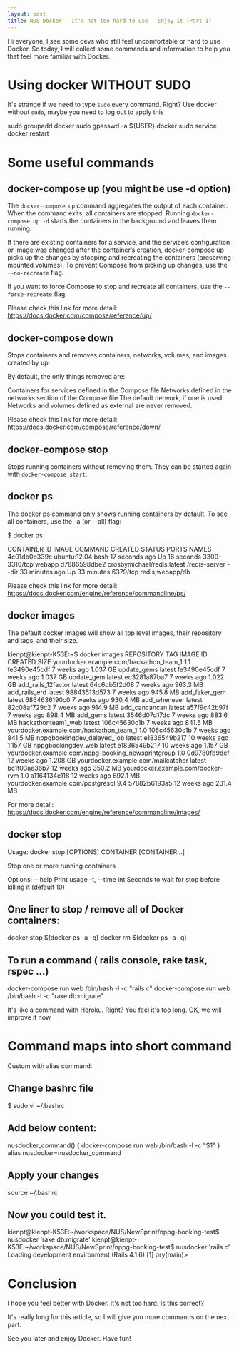 ```yaml
---
layout: post
title: NUS Docker - It's not too hard to use - Enjoy it (Part 1)
---
```


Hi everyone, I see some devs who still feel uncomfortable or hard to use Docker. So today, I will collect some commands and information to help you that feel more familiar with Docker.

# Using docker WITHOUT SUDO

It's strange if we need to type `sudo` every command. Right? Use docker without `sudo`, maybe you need to log out to apply this

  sudo groupadd docker
  sudo gpasswd -a ${USER} docker
  sudo service docker restart


# Some useful commands

## docker-compose up (you might be use -d option)

The `docker-compose up` command aggregates the output of each container. When the command exits, all containers are stopped. Running `docker-compose up -d` starts the containers in the background and leaves them running.

If there are existing containers for a service, and the service’s configuration or image was changed after the container’s creation, docker-compose up picks up the changes by stopping and recreating the containers (preserving mounted volumes). To prevent Compose from picking up changes, use the `--no-recreate` flag.

If you want to force Compose to stop and recreate all containers, use the `--force-recreate` flag.

Please check this link for more detail: https://docs.docker.com/compose/reference/up/

## docker-compose down

Stops containers and removes containers, networks, volumes, and images created by up.

By default, the only things removed are:

Containers for services defined in the Compose file Networks defined in the networks section of the Compose file The default network, if one is used Networks and volumes defined as external are never removed.

Please check this link for more detail: https://docs.docker.com/compose/reference/down/

## docker-compose stop

Stops running containers without removing them. They can be started again with `docker-compose start`.

## docker ps

The docker ps command only shows running containers by default. To see all containers, use the -a (or --all) flag:

  $ docker ps

  CONTAINER ID        IMAGE                        COMMAND                CREATED              STATUS              PORTS               NAMES
  4c01db0b339c        ubuntu:12.04                 bash                   17 seconds ago       Up 16 seconds       3300-3310/tcp       webapp
  d7886598dbe2        crosbymichael/redis:latest   /redis-server --dir    33 minutes ago       Up 33 minutes       6379/tcp            redis,webapp/db


Please check this link for more detail: https://docs.docker.com/engine/reference/commandline/ps/

## docker images

The default docker images will show all top level images, their repository and tags, and their size.

  kienpt@kienpt-K53E:~$ docker images
  REPOSITORY                                  TAG                 IMAGE ID            CREATED             SIZE
  yourdocker.example.com/hackathon_team_1              1.1                 fe3490e45cdf        7 weeks ago         1.037 GB
  update_gems                                 latest              fe3490e45cdf        7 weeks ago         1.037 GB
  update_gem                                  latest              ec3281a87ba7        7 weeks ago         1.022 GB
  add_rails_12factor                          latest              64c6db5f2d08        7 weeks ago         963.3 MB
  add_rails_erd                               latest              98843513d573        7 weeks ago         945.8 MB
  add_faker_gem                               latest              6864636190c0        7 weeks ago         930.4 MB
  add_whenever                                latest              82c08af729c2        7 weeks ago         914.9 MB
  add_cancancan                               latest              a57f9c42b97f        7 weeks ago         898.4 MB
  add_gems                                    latest              3546d07d17dc        7 weeks ago         883.6 MB
  hackathonteam1_web                          latest              106c45630c1b        7 weeks ago         841.5 MB
  yourdocker.example.com/hackathon_team_1              1.0                 106c45630c1b        7 weeks ago         841.5 MB
  nppgbookingdev_delayed_job                  latest              e1836549b217        10 weeks ago        1.157 GB
  nppgbookingdev_web                          latest              e1836549b217        10 weeks ago        1.157 GB
  yourdocker.example.com/nppg-booking_newsprintgroup   1.0                 0d9780fb9dcf        12 weeks ago        1.208 GB
  yourdocker.example.com/mailcatcher                   latest              bc1f03ae36b7        12 weeks ago        350.2 MB
  yourdocker.example.com/docker-rvm                    1.0                 a1164134e118        12 weeks ago        692.1 MB
  yourdocker.example.com/postgresql                    9.4                 57882b6193a5        12 weeks ago        231.4 MB


For more detail: https://docs.docker.com/engine/reference/commandline/images/

## docker stop

  Usage:  docker stop [OPTIONS] CONTAINER [CONTAINER...]

  Stop one or more running containers

  Options:
        --help       Print usage
    -t, --time int   Seconds to wait for stop before killing it (default 10)


## One liner to stop / remove all of Docker containers:

  docker stop $(docker ps -a -q)
  docker rm $(docker ps -a -q)


## To run a command ( rails console, rake task, rspec ...)

  docker-compose run web /bin/bash -l -c "rails c"
  docker-compose run web /bin/bash -l -c "rake db:migrate"


It's like a command with Heroku. Right? You feel it's too long. OK, we will improve it now.

# Command maps into short command

Custom with alias command:

## Change bashrc file

  $ sudo vi ~/.bashrc


## Add below content:

  nusdocker_command() {
    docker-compose run web /bin/bash -l -c "$1"
  }
  alias nusdocker=nusdocker_command


## Apply your changes

  source ~/.bashrc


## Now you could test it.

  kienpt@kienpt-K53E:~/workspace/NUS/NewSprint/nppg-booking-test$ nusdocker 'rake db:migrate'
  kienpt@kienpt-K53E:~/workspace/NUS/NewSprint/nppg-booking-test$ nusdocker 'rails c'
  Loading development environment (Rails 4.1.6)
  [1] pry(main)>


# Conclusion

I hope you feel better with Docker. It's not too hard. Is this correct?

It's really long for this article, so I will give you more commands on the next part.

See you later and enjoy Docker. Have fun!
